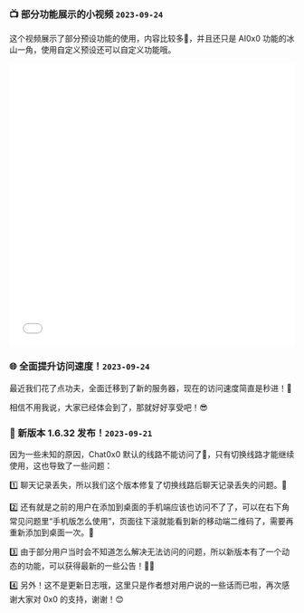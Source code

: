 ### 📺 部分功能展示的小视频 `2023-09-24`

这个视频展示了部分预设功能的使用，内容比较多💪，并且还只是 AI0x0 功能的冰山一角，使用自定义预设还可以自定义功能哦。

<iframe src="//player.bilibili.com/player.html?aid=375588815&bvid=BV1z34y1A7bG&cid=339262048&page=1&high_quality=1&danmaku=0" allowfullscreen="allowfullscreen" width="100%" height="500" scrolling="no" frameborder="0" sandbox="allow-top-navigation allow-same-origin allow-forms allow-scripts allow-popups"></iframe>


### 🌐 全面提升访问速度！`2023-09-24`

最近我们花了点功夫，全面迁移到了新的服务器，现在的访问速度简直是秒进！🤩

相信不用我说，大家已经体会到了，那就好好享受吧！😎

### 🚀 新版本 1.6.32 发布！`2023-09-21`

因为一些未知的原因，Chat0x0 默认的线路不能访问了🤯，只有切换线路才能继续使用，这也导致了一些问题：

1️⃣ 聊天记录丢失，所以我们这个版本修复了切换线路后聊天记录丢失的问题。💪

2️⃣ 还有就是之前的用户在添加到桌面的手机端应该也访问不了了，可以在右下角常见问题里“手机版怎么使用”，页面往下滚就能看到新的移动端二维码了，需要再重新添加到桌面一次。🚨

3️⃣ 由于部分用户当时会不知道怎么解决无法访问的问题，所以新版本有了一个动态的功能，可以获得最新的一些公告！📰🤩

4️⃣ 另外！这不是更新日志哦，这里只是作者想对用户说的一些话而已啦，再次感谢大家对 0x0 的支持，谢谢！😊

